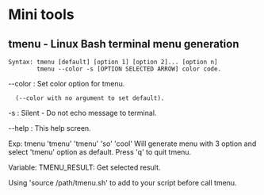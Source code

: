 # Mini tools

tmenu - Linux Bash terminal menu generation
-------------------------------------------

```
Syntax: tmenu [default] [option 1] [option 2]... [option n]
        tmenu --color -s [OPTION SELECTED ARROW] color code.
```

--color	: Set color option for tmenu.

	  (--color with no argument to set default).

-s	: Silent - Do not echo message to terminal.

--help	: This help screen.

Exp: tmenu 'tmenu' 'tmenu' 'so' 'cool'
Will generate menu with 3 option and select 'tmenu' option as default.
Press 'q' to quit tmenu.

Variable:
TMENU_RESULT: Get selected result.

Using 'source /path/tmenu.sh' to add to your script before call tmenu.
